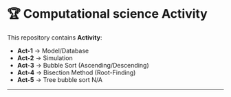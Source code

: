 # 🏆 Computational science Activity

This repository contains **Activity**:

- **Act-1** → Model/Database
- **Act-2** → Simulation
- **Act-3** → Bubble Sort (Ascending/Descending)
- **Act-4** → Bisection Method (Root-Finding) 
- **Act-5** → Tree bubble sort N/A
---


